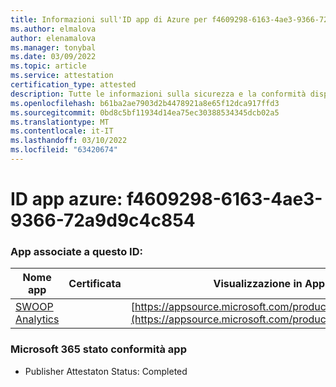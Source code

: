 ```yaml
---
title: Informazioni sull'ID app di Azure per f4609298-6163-4ae3-9366-72a9d9c4c854
ms.author: elmalova
author: elenamalova
ms.manager: tonybal
ms.date: 03/09/2022
ms.topic: article
ms.service: attestation
certification_type: attested
description: Tutte le informazioni sulla sicurezza e la conformità disponibili per f4609298-6163-4ae3-9366-72a9d9c4c854.
ms.openlocfilehash: b61ba2ae7903d2b4478921a8e65f12dca917ffd3
ms.sourcegitcommit: 0bd8c5bf11934d14ea75ec30388534345dcb02a5
ms.translationtype: MT
ms.contentlocale: it-IT
ms.lasthandoff: 03/10/2022
ms.locfileid: "63420674"
---
```

# <a name="azure-app-id-f4609298-6163-4ae3-9366-72a9d9c4c854"></a>ID app azure: f4609298-6163-4ae3-9366-72a9d9c4c854


### <a name="apps-associated-with-this-id"></a>App associate a questo ID:
| **Nome app** | **Certificata** | **Visualizzazione in AppSource** |
|--------------|---------------|-----------------------|
| [SWOOP Analytics](https://docs.microsoft.com/microsoft-365-app-certification/forward/WA200000877) |  | [https://appsource.microsoft.com/product/office/WA200000877](https://appsource.microsoft.com/product/office/WA200000877) |

### <a name="microsoft-365-app-compliance-status"></a>Microsoft 365 stato conformità app
- Publisher Attestaton Status: Completed
